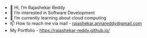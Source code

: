 - 👋 Hi, I’m Rajashekar Reddy
- 👀 I’m interested in Software Development
- 🌱 I’m currently learning about cloud computing
- 📫 How to reach me via mail - rajashekar.annareddy@gmail.com
- My Portfolio - https://rajashekar-reddy.github.io/

<!---
rajashekar-reddy/rajashekar-reddy is a ✨ special ✨ repository because its `README.md` (this file) appears on your GitHub profile.
You can click the Preview link to take a look at your changes.
--->
